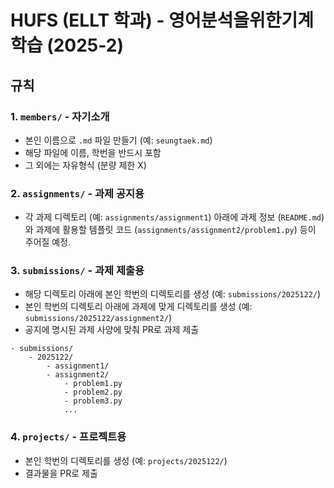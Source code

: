 # HUFS (ELLT 학과) - 영어분석을위한기계학습 (2025-2)

## 규칙

### 1. `members/` - 자기소개
- 본인 이름으로 `.md` 파일 만들기 (예: `seungtaek.md`)
- 해당 파일에 이름, 학번을 반드시 포함
- 그 외에는 자유형식 (분량 제한 X)

### 2. `assignments/` - 과제 공지용
- 각 과제 디렉토리 (예: `assignments/assignment1`) 아래에 과제 정보 (`README.md`) 와 과제에 활용할 템플릿 코드 (`assignments/assignment2/problem1.py`) 등이 주어질 예정. 

### 3. `submissions/` - 과제 제출용
- 해당 디렉토리 아래에 본인 학번의 디렉토리를 생성 (예: `submissions/2025122/`)
- 본인 학번의 디렉토리 아래에 과제에 맞게 디렉토리를 생성 (예: `submissions/2025122/assignment2/`)
- 공지에 명시된 과제 사양에 맞춰 PR로 과제 제출
```
- submissions/
    - 2025122/
        - assignment1/
        - assignment2/
            - problem1.py
            - problem2.py
            - problem3.py
            ...
```

### 4. `projects/` - 프로젝트용
- 본인 학번의 디렉토리를 생성 (예: `projects/2025122/`)
- 결과물을 PR로 제출
